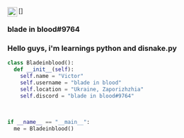 [<img align="left" alt = "Gif" width = "22px" src = "https://tenor.com/view/your-move-now-anya-taylor-joy-beth-harmon-the-queens-gambit-staring-gif-20433143">]


### blade in blood#9764

### Hello guys, i'm learnings python and disnake.py


```py
class Bladeinblood():
  def __init__(self):
    self.name = "Victor"
    self.username = "blade in blood"
    self.location = "Ukraine, Zaporizhzhia"
    self.discord = "blade in blood#9764"
    
    
    
if __name__ == "__main__":
  me = Bladeinblood()
```
